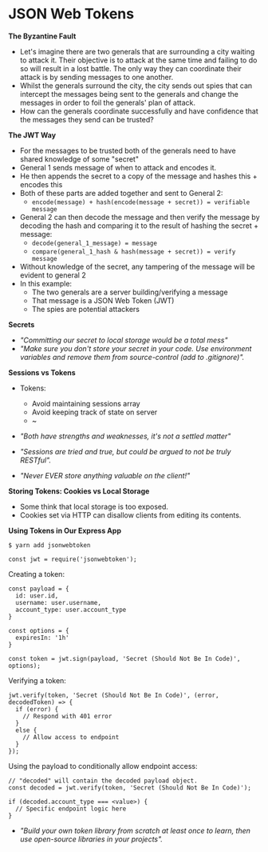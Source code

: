 # JSON Web Tokens

**The Byzantine Fault**
- Let's imagine there are two generals that are surrounding a city waiting to attack it. Their objective is to attack at the same time and failing to do so will result in a lost battle. The only way they can coordinate their attack is by sending messages to one another.
- Whilst the generals surround the city, the city sends out spies that can intercept the messages being sent to the generals and change the messages in order to foil the generals' plan of attack.
- How can the generals coordinate successfully and have confidence that the messages they send can be trusted?

**The JWT Way**
- For the messages to be trusted both of the generals need to have shared knowledge of some "secret"
- General 1 sends message of when to attack and encodes it.
- He then appends the secret to a copy of the message and hashes this + encodes this
- Both of these parts are added together and sent to General 2:
  - `encode(message) + hash(encode(message + secret)) = verifiable message`
- General 2 can then decode the message and then verify the message by decoding the hash and comparing it to the result of hashing the secret + message:
  - `decode(general_1_message) = message`
  - `compare(general_1_hash & hash(message + secret)) = verify message`
- Without knowledge of the secret, any tampering of the message will be evident to general 2
- In this example:
  - The two generals are a server building/verifying a message
  - That message is a JSON Web Token (JWT)
  - The spies are potential attackers


**Secrets**
- _"Committing our secret to local storage would be a total mess"_
- _"Make sure you don't store your secret in your code. Use environment variables and remove them from source-control (add to .gitignore)"._

**Sessions vs Tokens**
- Tokens:
  - Avoid maintaining sessions array
  - Avoid keeping track of state on server
  - ~

- _"Both have strengths and weaknesses, it's not a settled matter"_
- _"Sessions are tried and true, but could be argued to not be truly RESTful"._
- _"Never EVER store anything valuable on the client!"_

**Storing Tokens: Cookies vs Local Storage**
- Some think that local storage is too exposed.
- Cookies set via HTTP can disallow clients from editing its contents.

**Using Tokens in Our Express App**
```
$ yarn add jsonwebtoken
```

```
const jwt = require('jsonwebtoken');
```

Creating a token:
```
const payload = {
  id: user.id,
  username: user.username,
  account_type: user.account_type
}

const options = {
  expiresIn: '1h'
}

const token = jwt.sign(payload, 'Secret (Should Not Be In Code)', options);
```

Verifying a token:
```
jwt.verify(token, 'Secret (Should Not Be In Code)', (error, decodedToken) => {
  if (error) {
    // Respond with 401 error
  }
  else {
    // Allow access to endpoint
  }
});
```

Using the payload to conditionally allow endpoint access:
```
// "decoded" will contain the decoded payload object.
const decoded = jwt.verify(token, 'Secret (Should Not Be In Code)');

if (decoded.account_type === <value>) {
  // Specific endpoint logic here
}
```


- _"Build your own token library from scratch at least once to learn, then use open-source libraries in your projects"._
